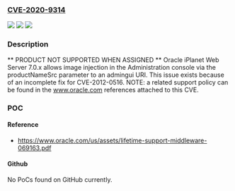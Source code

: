 ### [CVE-2020-9314](https://cve.mitre.org/cgi-bin/cvename.cgi?name=CVE-2020-9314)
![](https://img.shields.io/static/v1?label=Product&message=n%2Fa&color=blue)
![](https://img.shields.io/static/v1?label=Version&message=n%2Fa&color=blue)
![](https://img.shields.io/static/v1?label=Vulnerability&message=n%2Fa&color=brighgreen)

### Description

** PRODUCT NOT SUPPORTED WHEN ASSIGNED ** Oracle iPlanet Web Server 7.0.x allows image injection in the Administration console via the productNameSrc parameter to an admingui URI. This issue exists because of an incomplete fix for CVE-2012-0516. NOTE: a related support policy can be found in the www.oracle.com references attached to this CVE.

### POC

#### Reference
- https://www.oracle.com/us/assets/lifetime-support-middleware-069163.pdf

#### Github
No PoCs found on GitHub currently.

